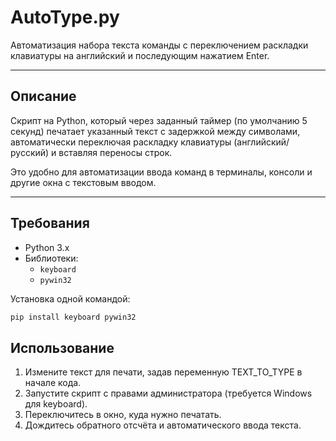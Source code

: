 # AutoType.py

Автоматизация набора текста команды с переключением раскладки клавиатуры на английский и последующим нажатием Enter.

---

## Описание

Скрипт на Python, который через заданный таймер (по умолчанию 5 секунд) печатает указанный текст с задержкой между символами, автоматически переключая раскладку клавиатуры (английский/русский) и вставляя переносы строк.

Это удобно для автоматизации ввода команд в терминалы, консоли и другие окна с текстовым вводом.

---

## Требования

- Python 3.x  
- Библиотеки:
  - `keyboard`  
  - `pywin32`  

Установка одной командой:

```bash
pip install keyboard pywin32
```
## Использование

1. Измените текст для печати, задав переменную TEXT_TO_TYPE в начале кода.
2. Запустите скрипт с правами администратора (требуется Windows для keyboard).
3. Переключитесь в окно, куда нужно печатать.
4. Дождитесь обратного отсчёта и автоматического ввода текста.
